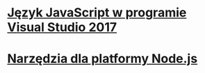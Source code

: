 # [Język JavaScript w programie Visual Studio 2017](javascript/javascript-in-vs-2017.md)
# [Narzędzia dla platformy Node.js](/visualstudio/javascript/tutorial-nodejs)
